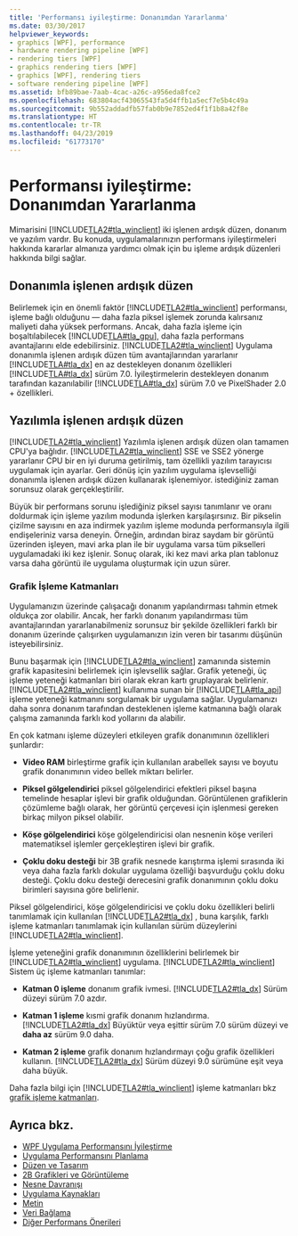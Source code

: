 ```yaml
---
title: 'Performansı iyileştirme: Donanımdan Yararlanma'
ms.date: 03/30/2017
helpviewer_keywords:
- graphics [WPF], performance
- hardware rendering pipeline [WPF]
- rendering tiers [WPF]
- graphics rendering tiers [WPF]
- graphics [WPF], rendering tiers
- software rendering pipeline [WPF]
ms.assetid: bfb89bae-7aab-4cac-a26c-a956eda8fce2
ms.openlocfilehash: 683804acf43065543fa5d4ffb1a5ecf7e5b4c49a
ms.sourcegitcommit: 9b552addadfb57fab0b9e7852ed4f1f1b8a42f8e
ms.translationtype: HT
ms.contentlocale: tr-TR
ms.lasthandoff: 04/23/2019
ms.locfileid: "61773170"
---
```

# <a name="optimizing-performance-taking-advantage-of-hardware"></a>Performansı iyileştirme: Donanımdan Yararlanma
Mimarisini [!INCLUDE[TLA2#tla_winclient](../../../../includes/tla2sharptla-winclient-md.md)] iki işlenen ardışık düzen, donanım ve yazılım vardır. Bu konuda, uygulamalarınızın performans iyileştirmeleri hakkında kararlar almanıza yardımcı olmak için bu işleme ardışık düzenleri hakkında bilgi sağlar.  
  
## <a name="hardware-rendering-pipeline"></a>Donanımla işlenen ardışık düzen  
 Belirlemek için en önemli faktör [!INCLUDE[TLA2#tla_winclient](../../../../includes/tla2sharptla-winclient-md.md)] performansı, işleme bağlı olduğunu — daha fazla piksel işlemek zorunda kalırsanız maliyeti daha yüksek performans. Ancak, daha fazla işleme için boşaltılabilecek [!INCLUDE[TLA#tla_gpu](../../../../includes/tlasharptla-gpu-md.md)], daha fazla performans avantajlarını elde edebilirsiniz. [!INCLUDE[TLA2#tla_winclient](../../../../includes/tla2sharptla-winclient-md.md)] Uygulama donanımla işlenen ardışık düzen tüm avantajlarından yararlanır [!INCLUDE[TLA#tla_dx](../../../../includes/tlasharptla-dx-md.md)] en az destekleyen donanım özellikleri [!INCLUDE[TLA#tla_dx](../../../../includes/tlasharptla-dx-md.md)] sürüm 7.0. İyileştirmelerin destekleyen donanım tarafından kazanılabilir [!INCLUDE[TLA#tla_dx](../../../../includes/tlasharptla-dx-md.md)] sürüm 7.0 ve PixelShader 2.0 + özellikleri.  
  
## <a name="software-rendering-pipeline"></a>Yazılımla işlenen ardışık düzen  
 [!INCLUDE[TLA2#tla_winclient](../../../../includes/tla2sharptla-winclient-md.md)] Yazılımla işlenen ardışık düzen olan tamamen CPU'ya bağlıdır. [!INCLUDE[TLA2#tla_winclient](../../../../includes/tla2sharptla-winclient-md.md)] SSE ve SSE2 yönerge yararlanır CPU bir en iyi duruma getirilmiş, tam özellikli yazılım tarayıcısı uygulamak için ayarlar. Geri dönüş için yazılım uygulama işlevselliği donanımla işlenen ardışık düzen kullanarak işlenemiyor. istediğiniz zaman sorunsuz olarak gerçekleştirilir.  
  
 Büyük bir performans sorunu işlediğiniz piksel sayısı tanımlanır ve oranı doldurmak için işleme yazılım modunda işlerken karşılaşırsınız. Bir pikselin çizilme sayısını en aza indirmek yazılım işleme modunda performansıyla ilgili endişeleriniz varsa deneyin. Örneğin, ardından biraz saydam bir görüntü üzerinden işleyen, mavi arka plan ile bir uygulama varsa tüm pikselleri uygulamadaki iki kez işlenir. Sonuç olarak, iki kez mavi arka plan tablonuz varsa daha görüntü ile uygulama oluşturmak için uzun sürer.  
  
### <a name="graphics-rendering-tiers"></a>Grafik İşleme Katmanları  
 Uygulamanızın üzerinde çalışacağı donanım yapılandırması tahmin etmek oldukça zor olabilir. Ancak, her farklı donanım yapılandırması tüm avantajlarından yararlanabilmeniz sorunsuz bir şekilde özellikleri farklı bir donanım üzerinde çalışırken uygulamanızın izin veren bir tasarımı düşünün isteyebilirsiniz.  
  
 Bunu başarmak için [!INCLUDE[TLA2#tla_winclient](../../../../includes/tla2sharptla-winclient-md.md)] zamanında sistemin grafik kapasitesini belirlemek için işlevsellik sağlar. Grafik yeteneği, üç işleme yeteneği katmanları biri olarak ekran kartı gruplayarak belirlenir. [!INCLUDE[TLA2#tla_winclient](../../../../includes/tla2sharptla-winclient-md.md)] kullanıma sunan bir [!INCLUDE[TLA#tla_api](../../../../includes/tlasharptla-api-md.md)] işleme yeteneği katmanını sorgulamak bir uygulama sağlar. Uygulamanızı daha sonra donanım tarafından desteklenen işleme katmanına bağlı olarak çalışma zamanında farklı kod yollarını da alabilir.  
  
 En çok katmanı işleme düzeyleri etkileyen grafik donanımının özellikleri şunlardır:  
  
- **Video RAM** birleştirme grafik için kullanılan arabellek sayısı ve boyutu grafik donanımının video bellek miktarı belirler.  
  
- **Piksel gölgelendirici** piksel gölgelendirici efektleri piksel başına temelinde hesaplar işlevi bir grafik olduğundan. Görüntülenen grafiklerin çözümleme bağlı olarak, her görüntü çerçevesi için işlenmesi gereken birkaç milyon piksel olabilir.  
  
- **Köşe gölgelendirici** köşe gölgelendiricisi olan nesnenin köşe verileri matematiksel işlemler gerçekleştiren işlevi bir grafik.  
  
- **Çoklu doku desteği** bir 3B grafik nesnede karıştırma işlemi sırasında iki veya daha fazla farklı dokular uygulama özelliği başvurduğu çoklu doku desteği. Çoklu doku desteği derecesini grafik donanımının çoklu doku birimleri sayısına göre belirlenir.  
  
 Piksel gölgelendirici, köşe gölgelendiricisi ve çoklu doku özellikleri belirli tanımlamak için kullanılan [!INCLUDE[TLA2#tla_dx](../../../../includes/tla2sharptla-dx-md.md)] , buna karşılık, farklı işleme katmanları tanımlamak için kullanılan sürüm düzeylerini [!INCLUDE[TLA2#tla_winclient](../../../../includes/tla2sharptla-winclient-md.md)].  
  
 İşleme yeteneğini grafik donanımının özelliklerini belirlemek bir [!INCLUDE[TLA2#tla_winclient](../../../../includes/tla2sharptla-winclient-md.md)] uygulama. [!INCLUDE[TLA2#tla_winclient](../../../../includes/tla2sharptla-winclient-md.md)] Sistem üç işleme katmanları tanımlar:  
  
- **Katman 0 işleme** donanım grafik ivmesi. [!INCLUDE[TLA2#tla_dx](../../../../includes/tla2sharptla-dx-md.md)] Sürüm düzeyi sürüm 7.0 azdır.  
  
- **Katman 1 işleme** kısmi grafik donanım hızlandırma. [!INCLUDE[TLA2#tla_dx](../../../../includes/tla2sharptla-dx-md.md)] Büyüktür veya eşittir sürüm 7.0 sürüm düzeyi ve **daha az** sürüm 9.0 daha.  
  
- **Katman 2 işleme** grafik donanım hızlandırmayı çoğu grafik özellikleri kullanın. [!INCLUDE[TLA2#tla_dx](../../../../includes/tla2sharptla-dx-md.md)] Sürüm düzeyi 9.0 sürümüne eşit veya daha büyük.  
  
 Daha fazla bilgi için [!INCLUDE[TLA2#tla_winclient](../../../../includes/tla2sharptla-winclient-md.md)] işleme katmanları bkz [grafik işleme katmanları](graphics-rendering-tiers.md).  
  
## <a name="see-also"></a>Ayrıca bkz.

- [WPF Uygulama Performansını İyileştirme](optimizing-wpf-application-performance.md)
- [Uygulama Performansını Planlama](planning-for-application-performance.md)
- [Düzen ve Tasarım](optimizing-performance-layout-and-design.md)
- [2B Grafikleri ve Görüntüleme](optimizing-performance-2d-graphics-and-imaging.md)
- [Nesne Davranışı](optimizing-performance-object-behavior.md)
- [Uygulama Kaynakları](optimizing-performance-application-resources.md)
- [Metin](optimizing-performance-text.md)
- [Veri Bağlama](optimizing-performance-data-binding.md)
- [Diğer Performans Önerileri](optimizing-performance-other-recommendations.md)

